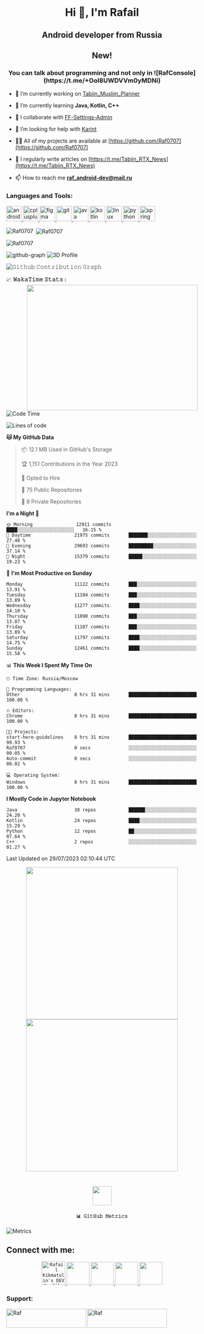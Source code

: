 <h1 align="center">Hi 👋, I'm Rafail</h1>
<h2 align="center">Android developer from Russia</h2>

<h2 align="center">New!</h2>
<h3 align="center"> You can talk about programming and not only in ![RafConsole](https://t.me/+OoI8UWDVVm0yMDNi) </h3>

- 🔭 I’m currently working on [Tabiin_Muslim_Planner](https://github.com/Raf0707/Tabiin_Muslim_Planer)

- 🌱 I’m currently learning **Java, Kotlin, C++**

- 👯 I collaborate with [FF-Settings-Admin](https://github.com/Raf0707/FF-Settings-Admin)

- 🤝 I’m looking for help with [Karint](https://github.com/Raf0707/Karint)

- 👨‍💻 All of my projects are available at [https://github.com/Raf0707](https://github.com/Raf0707)

- 📝 I regularly write articles on [https://t.me/Tabiin_RTX_News](https://t.me/Tabiin_RTX_News)

- 📫 How to reach me **raf_android-dev@mail.ru**

<h3 align="left">Languages and Tools:</h3>
<p align="left"> <a href="https://developer.android.com" target="_blank" rel="noreferrer"> <img src="https://raw.githubusercontent.com/devicons/devicon/master/icons/android/android-original-wordmark.svg" alt="android" width="40" height="40"/> </a>  <a href="https://www.w3schools.com/cpp/" target="_blank" rel="noreferrer"> <img src="https://raw.githubusercontent.com/devicons/devicon/master/icons/cplusplus/cplusplus-original.svg" alt="cplusplus" width="40" height="40"/> </a>   <a href="https://www.figma.com/" target="_blank" rel="noreferrer"> <img src="https://www.vectorlogo.zone/logos/figma/figma-icon.svg" alt="figma" width="40" height="40"/>  </a> <a href="https://git-scm.com/" target="_blank" rel="noreferrer"> <img src="https://www.vectorlogo.zone/logos/git-scm/git-scm-icon.svg" alt="git" width="40" height="40"/> </a> <a href="https://www.java.com" target="_blank" rel="noreferrer"> <img src="https://raw.githubusercontent.com/devicons/devicon/master/icons/java/java-original.svg" alt="java" width="40" height="40"/>  </a> <a href="https://kotlinlang.org" target="_blank" rel="noreferrer"> <img src="https://www.vectorlogo.zone/logos/kotlinlang/kotlinlang-icon.svg" alt="kotlin" width="40" height="40"/> </a> <a href="https://www.linux.org/" target="_blank" rel="noreferrer"> <img src="https://raw.githubusercontent.com/devicons/devicon/master/icons/linux/linux-original.svg" alt="linux" width="40" height="40"/>  <a href="https://www.python.org" target="_blank" rel="noreferrer"> <img src="https://raw.githubusercontent.com/devicons/devicon/master/icons/python/python-original.svg" alt="python" width="40" height="40"/>  <a href="https://spring.io/" target="_blank" rel="noreferrer"> <img src="https://www.vectorlogo.zone/logos/springio/springio-icon.svg" alt="spring" width="40" height="40"/> </a>  </p>

<p><img align="left" src="https://github-readme-stats.vercel.app/api/top-langs?username=Raf0707&show_icons=true&locale=en&layout=compact" alt="Raf0707" /></p>

<p>&nbsp;<img align="center" src="https://github-readme-stats.vercel.app/api?username=Raf0707&show_icons=true&locale=en" alt="Raf0707" /></p>

<p><img align="center" src="https://github-readme-streak-stats.herokuapp.com/?user=Raf0707&" alt="Raf0707" /></p>

![github-graph](https://github-profile-trophy.vercel.app/?username=Raf0707&theme=flat&margin-w=15)
![3D Profile](anim/season.svg)

![𝙶𝚒𝚝𝚑𝚞𝚋 𝙲𝚘𝚗𝚝𝚛𝚒𝚋𝚞𝚝𝚒𝚘𝚗 𝙶𝚛𝚊𝚙𝚑](im/github-contribution-grid-snake.svg)

<summary>
  <g-emoji class="g-emoji" alias="chart_with_upwards_trend" fallback-src="https://github.githubassets.com/images/icons/emoji/unicode/1f4c8.png">📈</g-emoji>
  <strong>𝚆𝚊𝚔𝚊𝚃𝚒𝚖𝚎 𝚂𝚝𝚊𝚝𝚜 : </strong>
</summary>

<img align="right" height="330px" width="450px" src="https://wakatime.com/share/@JayantGoel001/d757c83d-c3a9-424e-86f1-ce88190c9840.svg" >

<br>
<br>

<!--START_SECTION:waka-->
![Code Time](http://img.shields.io/badge/Code%20Time-4%2C859%20hrs%2033%20mins-blue)

![Lines of code](https://img.shields.io/badge/From%20Hello%20World%20I%27ve%20Written-51.3%20million%20lines%20of%20code-blue)

**🐱 My GitHub Data** 

> 📦 12.1 MB Used in GitHub's Storage 
 > 
> 🏆 1,151 Contributions in the Year 2023
 > 
> 💼 Opted to Hire
 > 
> 📜 75 Public Repositories 
 > 
> 🔑 8 Private Repositories 
 > 
**I'm a Night 🦉** 

```text
🌞 Morning                12911 commits       ████░░░░░░░░░░░░░░░░░░░░░   16.15 % 
🌆 Daytime                21975 commits       ███████░░░░░░░░░░░░░░░░░░   27.48 % 
🌃 Evening                29693 commits       █████████░░░░░░░░░░░░░░░░   37.14 % 
🌙 Night                  15379 commits       █████░░░░░░░░░░░░░░░░░░░░   19.23 % 
```
📅 **I'm Most Productive on Sunday** 

```text
Monday                   11122 commits       ███░░░░░░░░░░░░░░░░░░░░░░   13.91 % 
Tuesday                  11104 commits       ███░░░░░░░░░░░░░░░░░░░░░░   13.89 % 
Wednesday                11277 commits       ████░░░░░░░░░░░░░░░░░░░░░   14.10 % 
Thursday                 11090 commits       ███░░░░░░░░░░░░░░░░░░░░░░   13.87 % 
Friday                   11107 commits       ███░░░░░░░░░░░░░░░░░░░░░░   13.89 % 
Saturday                 11797 commits       ████░░░░░░░░░░░░░░░░░░░░░   14.75 % 
Sunday                   12461 commits       ████░░░░░░░░░░░░░░░░░░░░░   15.58 % 
```


📊 **This Week I Spent My Time On** 

```text
🕑︎ Time Zone: Russia/Moscow

💬 Programming Languages: 
Other                    8 hrs 31 mins       █████████████████████████   100.00 % 

🔥 Editors: 
Chrome                   8 hrs 31 mins       █████████████████████████   100.00 % 

🐱‍💻 Projects: 
start-here-guidelines    8 hrs 31 mins       █████████████████████████   99.93 % 
Raf0707                  0 secs              ░░░░░░░░░░░░░░░░░░░░░░░░░   00.05 % 
Auto-commit              0 secs              ░░░░░░░░░░░░░░░░░░░░░░░░░   00.02 % 

💻 Operating System: 
Windows                  8 hrs 31 mins       █████████████████████████   100.00 % 
```

**I Mostly Code in Jupyter Notebook** 

```text
Java                     38 repos            ██████░░░░░░░░░░░░░░░░░░░   24.20 % 
Kotlin                   24 repos            ████░░░░░░░░░░░░░░░░░░░░░   15.29 % 
Python                   12 repos            ██░░░░░░░░░░░░░░░░░░░░░░░   07.64 % 
C++                      2 repos             ░░░░░░░░░░░░░░░░░░░░░░░░░   01.27 % 
```




 Last Updated on 29/07/2023 02:10:44 UTC
<!--END_SECTION:waka-->

<p align="center">
  <img align="center" width="400px" height="400px" src="https://wakatime.com/share/@JayantGoel001/2be1608b-10ea-42dd-b1f5-80ed001062b1.svg"/>
  <img align="center" height="400px" width="400px" src="https://wakatime.com/share/@JayantGoel001/c7e94976-73a4-4959-a081-4ca2e1126556.svg" />
</p>

#

<p align="center">
  <img height="50" width="50" src="https://cdn.jsdelivr.net/npm/simple-icons@3.0.1/icons/github.svg">  
  <h4 align="center"><code>📊 𝙶𝚒𝚝𝙷𝚞𝚋 𝙼𝚎𝚝𝚛𝚒𝚌𝚜</code></h4>
</p>

![Metrics](github-metrics.svg)

<h2 align="left">Connect with me:</h2>
<p align="left">
<p align="center">

  <a href="https://dev.to/raf0707">
    <code><img src="im/dev.svg" alt="Rafail Kikmatulin's DEV Profile" height="62" width="62"></code>
  </a>   
  
  <a href="https://www.hackerrank.com/Raf_0707?hr_r=1" target="_blank">
    <code><img height="60" width="60" src="im/hr.webp"/></code>
  </a>

  <a href="https://www.hackerearth.com/@raf_android-dev" target="_blank">
    <code><img height="60" width="60" src="im/he.svg"/></code>
  </a>

  <a href="https://www.codechef.com/users/raf_0707" target="_blank">
    <code><img height="60" width="60" src="im/cc.svg"/></code>
  </a>
  
  <a href="https://leetcode.com/Raf0707/" target="_blank">
    <code><img height="60" width="60" src="im/lc.webp"/></code>
  </a>
</p>
</p>


<h3 align="left">Support:</h3>
<p><a href="https://www.buymeacoffee.com"> <img align="left" src="https://cdn.buymeacoffee.com/buttons/v2/default-yellow.png" height="50" width="210" alt="Raf" /></a><a href="https://ko-fi.com/Raf"> <img align="left" src="https://cdn.ko-fi.com/cdn/kofi3.png?v=3" height="50" width="210" alt="Raf" /></a></p><br><br>

